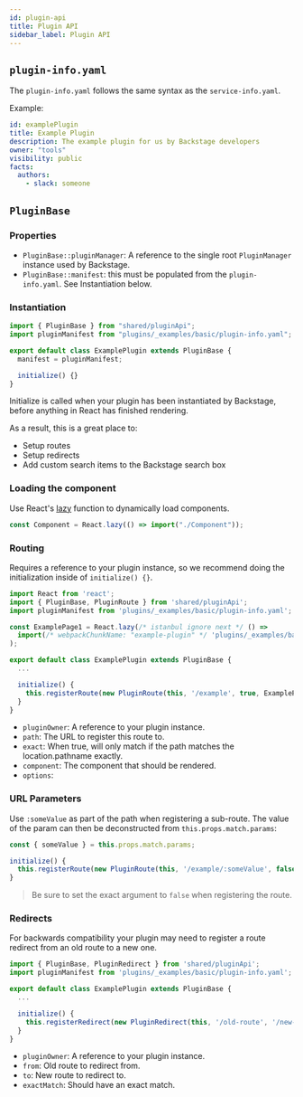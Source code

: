 ```yaml
---
id: plugin-api
title: Plugin API
sidebar_label: Plugin API
---
```


## `plugin-info.yaml`

The `plugin-info.yaml` follows the same syntax as the `service-info.yaml`. 

Example:

```yaml
id: examplePlugin
title: Example Plugin
description: The example plugin for us by Backstage developers
owner: "tools"
visibility: public
facts:
  authors:
    - slack: someone
```

## `PluginBase`

### Properties

- `PluginBase::pluginManager`: A reference to the single root `PluginManager` instance used by Backstage.
- `PluginBase::manifest`: this must be populated from the `plugin-info.yaml`. See Instantiation below.

### Instantiation

```jsx
import { PluginBase } from "shared/pluginApi";
import pluginManifest from "plugins/_examples/basic/plugin-info.yaml";

export default class ExamplePlugin extends PluginBase {
  manifest = pluginManifest;

  initialize() {}
}
```

Initialize is called when your plugin has been instantiated by Backstage, before anything in React has finished rendering. 

As a result, this is a great place to:

- Setup routes
- Setup redirects
- Add custom search items to the Backstage search box

### Loading the component

Use React's [lazy](https://reactjs.org/docs/code-splitting.html#reactlazy) function to dynamically load components.

```jsx
const Component = React.lazy(() => import("./Component"));
```

### Routing

Requires a reference to your plugin instance, so we recommend doing the initialization inside of `initialize() {}`.

```javascript
import React from 'react';
import { PluginBase, PluginRoute } from 'shared/pluginApi';
import pluginManifest from 'plugins/_examples/basic/plugin-info.yaml';

const ExamplePage1 = React.lazy(/* istanbul ignore next */ () =>
  import(/* webpackChunkName: "example-plugin" */ 'plugins/_examples/basic/pages/ExamplePage1')
);

export default class ExamplePlugin extends PluginBase {
  ...

  initialize() {
    this.registerRoute(new PluginRoute(this, '/example', true, ExamplePage1));
  }
}
```

- `pluginOwner`: A reference to your plugin instance.
- `path`: The URL to register this route to.
- `exact`: When true, will only match if the path matches the location.pathname exactly.
- `component`: The component that should be rendered.
- `options`:

### URL Parameters

Use `:someValue` as part of the path when registering a sub-route. The value of the param can then be deconstructed from `this.props.match.params`:

```jsx
const { someValue } = this.props.match.params;
```

```jsx
initialize() {
  this.registerRoute(new PluginRoute(this, '/example/:someValue', false, ExamplePage2));
}
```

> Be sure to set the exact argument to `false` when registering the route.

### Redirects

For backwards compatibility your plugin may need to register a route redirect from an old route to a new one.

```jsx
import { PluginBase, PluginRedirect } from 'shared/pluginApi';
import pluginManifest from 'plugins/_examples/basic/plugin-info.yaml';

export default class ExamplePlugin extends PluginBase {
  ...

  initialize() {
    this.registerRedirect(new PluginRedirect(this, '/old-route', '/new-route', false));
  }
}
```

- `pluginOwner`: A reference to your plugin instance.
- `from`: Old route to redirect from.
- `to`: New route to redirect to.
- `exactMatch`: Should have an exact match.
